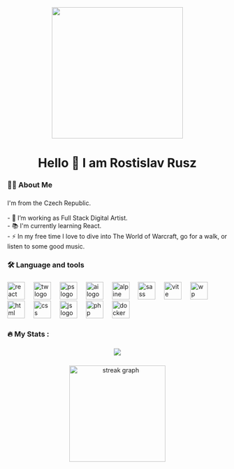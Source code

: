<div align="center">
  <img width="300" src="https://media2.giphy.com/media/v1.Y2lkPTc5MGI3NjExMzR0aGRwNDB1ZGVrYmttZGViZGdsYXF2MzcyYmxpY3Mwd2dvdWxkNyZlcD12MV9pbnRlcm5hbF9naWZfYnlfaWQmY3Q9Zw/bGgsc5mWoryfgKBx1u/giphy.gif"  />
</div>

###

<h1 align="center">Hello 👋 I am Rostislav Rusz</h1>

###

<h3 align="left">👩‍💻  About Me</h3>

###

<p align="left">
  I'm from the Czech Republic.<br>
  <br>- 🔭 I’m working as Full Stack Digital Artist.
  <br>- 📚 I'm currently learning React.
  <br>- ⚡ In my free time I love to dive into The World of Warcraft, go for a walk, or listen to some good music.
</p>

###

<h3 align="left">🛠 Language and tools</h3>

###

<div align="left">
  <img src="https://cdn.jsdelivr.net/gh/devicons/devicon@latest/icons/react/react-original.svg" height="40" alt="react logo" />
  <img width="12" />
  <img src="https://cdn.jsdelivr.net/gh/devicons/devicon@latest/icons/tailwindcss/tailwindcss-original-wordmark.svg" height="40" alt="tw logo" />
  <img width="12" />
  <img src="https://cdn.jsdelivr.net/gh/devicons/devicon@latest/icons/photoshop/photoshop-original.svg" height="40" alt="ps logo" />
  <img width="12" />
  <img src="https://cdn.jsdelivr.net/gh/devicons/devicon@latest/icons/illustrator/illustrator-plain.svg" height="40" alt="ai logo"  />
  <img width="12" />
  <img src="https://cdn.jsdelivr.net/gh/devicons/devicon@latest/icons/alpinejs/alpinejs-original.svg" height="40" alt="alpine logo" />
  <img width="12" />
  <img src="https://cdn.jsdelivr.net/gh/devicons/devicon@latest/icons/sass/sass-original.svg" height="40" alt="sass logo" />
  <img width="12" />
  <img src="https://cdn.jsdelivr.net/gh/devicons/devicon@latest/icons/vitejs/vitejs-original.svg" height="40" alt="vite logo" />
  <img width="12" />
  <img src="https://cdn.jsdelivr.net/gh/devicons/devicon@latest/icons/wordpress/wordpress-original.svg" height="40" alt="wp logo" />
  <img width="12" />
  <img src="https://cdn.jsdelivr.net/gh/devicons/devicon@latest/icons/html5/html5-original.svg" height="40" alt="html logo" />
  <img width="12" />
  <img src="https://cdn.jsdelivr.net/gh/devicons/devicon@latest/icons/css3/css3-original.svg" height="40" alt="css logo" />
  <img width="12" />
  <img src="https://cdn.jsdelivr.net/gh/devicons/devicon@latest/icons/javascript/javascript-original.svg" height="40" alt="js logo" />
  <img width="12" />
  <img src="https://cdn.jsdelivr.net/gh/devicons/devicon@latest/icons/php/php-original.svg" height="40" alt="php logo" />
  <img width="12" />
  <img src="https://cdn.jsdelivr.net/gh/devicons/devicon@latest/icons/docker/docker-original.svg" height="40" alt="docker logo" />
</div>

###

<h3 align="left">🔥   My Stats :</h3>

###

<div align="center">
  <img src="https://visitor-badge.laobi.icu/badge?page_id=rostarusz.rostarusz&"  />
</div>

###

<div align="center">
  <img src="https://streak-stats.demolab.com?user=rostarusz&locale=en&mode=daily&theme=dark&hide_border=false&border_radius=5&order=3" height="220" alt="streak graph"  />
</div>

###

